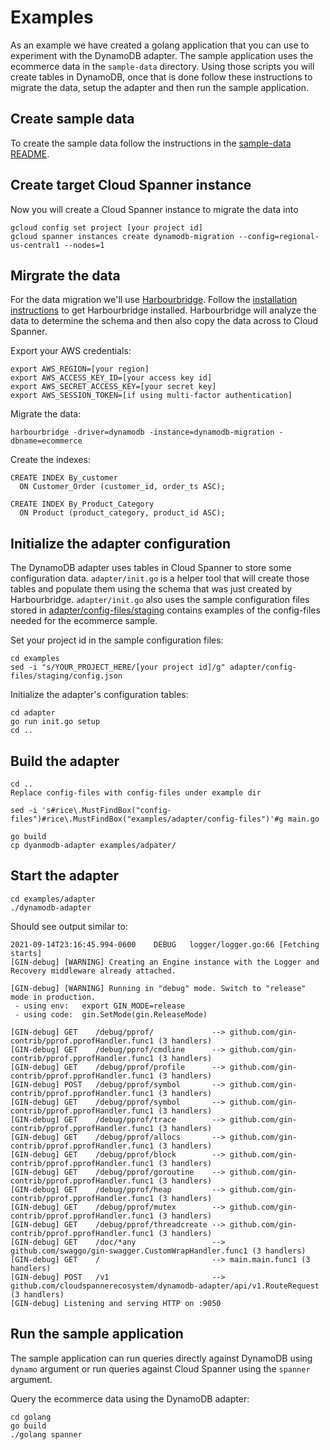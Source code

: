 # Examples

As an example we have created a golang application that you can use to
experiment with the DynamoDB adapter. The sample application uses the ecommerce
data in the `sample-data` directory. Using those scripts you will create tables
in DynamoDB, once that is done follow these instructions to migrate the data,
setup the adapter and then run the sample application.

## Create sample data

To create the sample data follow the instructions in the
[sample-data README](sample-data/README.md).

## Create target Cloud Spanner instance

Now you will create a Cloud Spanner instance to migrate the data into

```shell
gcloud config set project [your project id]
gcloud spanner instances create dynamodb-migration --config=regional-us-central1 --nodes=1
```

## Mirgrate the data

For the data migration we'll use [Harbourbridge](https://github.com/cloudspannerecosystem/harbourbridge).
Follow the [installation instructions](https://github.com/cloudspannerecosystem/harbourbridge#installing-harbourbridge)
to get Harbourbridge installed. Harbourbridge will analyze the data to
determine the schema and then also copy the data across to Cloud Spanner.

Export your AWS credentials:

```shell
export AWS_REGION=[your region]
export AWS_ACCESS_KEY_ID=[your access key id]
export AWS_SECRET_ACCESS_KEY=[your secret key]
export AWS_SESSION_TOKEN=[if using multi-factor authentication]
```

Migrate the data:

```shell
harbourbridge -driver=dynamodb -instance=dynamodb-migration -dbname=ecommerce
```

Create the indexes:
```
CREATE INDEX By_customer
  ON Customer_Order (customer_id, order_ts ASC);

CREATE INDEX By_Product_Category
  ON Product (product_category, product_id ASC);
```

## Initialize the adapter configuration

The DynamoDB adapter uses tables in Cloud Spanner to store some configuration
data. `adapter/init.go` is a helper tool that will create those tables and
populate them using the schema that was just created by Harbourbridge.
`adapter/init.go` also uses the sample configuration files stored in
[adapter/config-files/staging](adapter/config-files/staging) contains examples
of the config-files needed for the ecommerce sample.

Set your project id in the sample configuration files:

```shell
cd examples
sed -i "s/YOUR_PROJECT_HERE/[your project id]/g" adapter/config-files/staging/config.json
```

Initialize the adapter's configuration tables:

```shell
cd adapter
go run init.go setup
cd ..
```

## Build the adapter

```shell
cd ..
Replace config-files with config-files under example dir

sed -i 's#rice\.MustFindBox("config-files")#rice\.MustFindBox("examples/adapter/config-files")'#g main.go

go build
cp dyanmodb-adapter examples/adpater/
```

## Start the adapter

```shell
cd examples/adapter
./dynamodb-adapter
```

Should see output similar to:

```shell
2021-09-14T23:16:45.994-0600	DEBUG	logger/logger.go:66	[Fetching starts]
[GIN-debug] [WARNING] Creating an Engine instance with the Logger and Recovery middleware already attached.

[GIN-debug] [WARNING] Running in "debug" mode. Switch to "release" mode in production.
 - using env:	export GIN_MODE=release
 - using code:	gin.SetMode(gin.ReleaseMode)

[GIN-debug] GET    /debug/pprof/             --> github.com/gin-contrib/pprof.pprofHandler.func1 (3 handlers)
[GIN-debug] GET    /debug/pprof/cmdline      --> github.com/gin-contrib/pprof.pprofHandler.func1 (3 handlers)
[GIN-debug] GET    /debug/pprof/profile      --> github.com/gin-contrib/pprof.pprofHandler.func1 (3 handlers)
[GIN-debug] POST   /debug/pprof/symbol       --> github.com/gin-contrib/pprof.pprofHandler.func1 (3 handlers)
[GIN-debug] GET    /debug/pprof/symbol       --> github.com/gin-contrib/pprof.pprofHandler.func1 (3 handlers)
[GIN-debug] GET    /debug/pprof/trace        --> github.com/gin-contrib/pprof.pprofHandler.func1 (3 handlers)
[GIN-debug] GET    /debug/pprof/allocs       --> github.com/gin-contrib/pprof.pprofHandler.func1 (3 handlers)
[GIN-debug] GET    /debug/pprof/block        --> github.com/gin-contrib/pprof.pprofHandler.func1 (3 handlers)
[GIN-debug] GET    /debug/pprof/goroutine    --> github.com/gin-contrib/pprof.pprofHandler.func1 (3 handlers)
[GIN-debug] GET    /debug/pprof/heap         --> github.com/gin-contrib/pprof.pprofHandler.func1 (3 handlers)
[GIN-debug] GET    /debug/pprof/mutex        --> github.com/gin-contrib/pprof.pprofHandler.func1 (3 handlers)
[GIN-debug] GET    /debug/pprof/threadcreate --> github.com/gin-contrib/pprof.pprofHandler.func1 (3 handlers)
[GIN-debug] GET    /doc/*any                 --> github.com/swaggo/gin-swagger.CustomWrapHandler.func1 (3 handlers)
[GIN-debug] GET    /                         --> main.main.func1 (3 handlers)
[GIN-debug] POST   /v1                       --> github.com/cloudspannerecosystem/dynamodb-adapter/api/v1.RouteRequest (3 handlers)
[GIN-debug] Listening and serving HTTP on :9050

```

## Run the sample application

The sample application can run queries directly against DynamoDB using `dynamo`
argument or run queries against Cloud Spanner using the `spanner` argument.

Query the ecommerce data using the DynamoDB adapter:

```shell
cd golang
go build
./golang spanner
```
